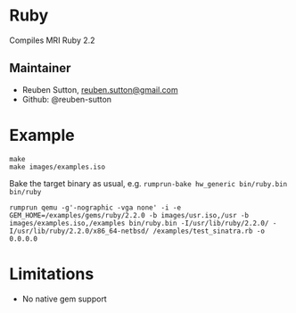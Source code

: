Ruby
====

Compiles MRI Ruby 2.2

Maintainer
----------

* Reuben Sutton, reuben.sutton@gmail.com
* Github: @reuben-sutton

Example
=======

```
make
make images/examples.iso
```

Bake the target binary as usual, e.g. `rumprun-bake hw_generic bin/ruby.bin bin/ruby`

```
rumprun qemu -g'-nographic -vga none' -i -e GEM_HOME=/examples/gems/ruby/2.2.0 -b images/usr.iso,/usr -b images/examples.iso,/examples bin/ruby.bin -I/usr/lib/ruby/2.2.0/ -I/usr/lib/ruby/2.2.0/x86_64-netbsd/ /examples/test_sinatra.rb -o 0.0.0.0
```

Limitations
===========

* No native gem support
